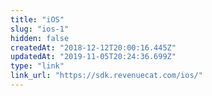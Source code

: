 ```yaml
---
title: "iOS"
slug: "ios-1"
hidden: false
createdAt: "2018-12-12T20:00:16.445Z"
updatedAt: "2019-11-05T20:24:36.699Z"
type: "link"
link_url: "https://sdk.revenuecat.com/ios/"
---
```

